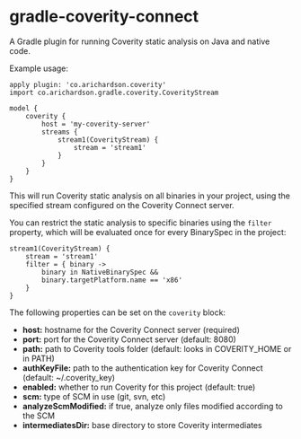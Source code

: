 # gradle-coverity-connect
A Gradle plugin for running Coverity static analysis on Java and native code.

Example usage:

    apply plugin: 'co.arichardson.coverity'
    import co.arichardson.gradle.coverity.CoverityStream

    model {
        coverity {
            host = 'my-coverity-server'
            streams {
                stream1(CoverityStream) {
                    stream = 'stream1'
                }
            }
        }
    }

This will run Coverity static analysis on all binaries in your project, using the specified stream configured on the Coverity Connect server.

You can restrict the static analysis to specific binaries using the `filter` property, which will be evaluated once for every BinarySpec in the project:

    stream1(CoverityStream) {
        stream = 'stream1'
        filter = { binary ->
            binary in NativeBinarySpec &&
            binary.targetPlatform.name == 'x86'
        }
    }

The following properties can be set on the `coverity` block:

* **host:** hostname for the Coverity Connect server (required)
* **port:** port for the Coverity Connect server (default: 8080)
* **path:** path to Coverity tools folder (default: looks in COVERITY_HOME or in PATH)
* **authKeyFile:** path to the authentication key for Coverity Connect (default: ~/.coverity_key)
* **enabled:** whether to run Coverity for this project (default: true)
* **scm:** type of SCM in use (git, svn, etc)
* **analyzeScmModified:** if true, analyze only files modified according to the SCM
* **intermediatesDir:** base directory to store Coverity intermediates


